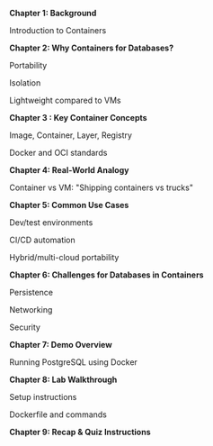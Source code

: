 
**Chapter 1: Background**

  Introduction to Containers

**Chapter 2: Why Containers for Databases?**

  Portability
  
  Isolation
  
  Lightweight compared to VMs

**Chapter 3 : Key Container Concepts**

  Image, Container, Layer, Registry
  
  Docker and OCI standards

**Chapter 4: Real-World Analogy**

  Container vs VM: "Shipping containers vs trucks"

**Chapter  5: Common Use Cases**

  Dev/test environments
  
  CI/CD automation
  
  Hybrid/multi-cloud portability

**Chapter  6: Challenges for Databases in Containers**

  Persistence
  
  Networking
  
  Security

**Chapter  7: Demo Overview**

  Running PostgreSQL using Docker
  
  **Chapter  8: Lab Walkthrough**
  
  Setup instructions
  
  Dockerfile and commands

**Chapter  9: Recap & Quiz Instructions**
